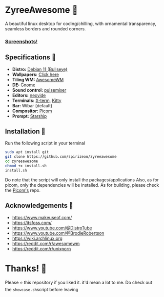 
# ZyreeAwesome 💖
A beautiful linux desktop for coding/chilling, with ornamental transparency, seamless borders and rounded corners.
</br>
### [Screenshots!](https://imgur.com/a/bAXE4eJ)
## Specifications 🌸
- **Distro:** [Debian 11 (Bullseye)](https://wiki.debian.org/DebianBullseye)
- **Wallpapers:** [Click here](https://github.com/spirizeon/backdrop)
- **Tiling WM:** [AwesomeWM](https://awesomewm.org/)
- **DE:** [Gnome](https://www.gnome.org/)
- **Sound control:** [pulsemixer](https://github.com/GeorgeFilipkin/pulsemixer)
- **Editors:** [neovide](https://github.com/neovide/neovide)
- **Terminals:** [X-term](https://invisible-island.net/xterm/), [Kitty](https://github.com/kovidgoyal/kitty)
- **Bar:** Wibar (default)
- **Compositor:** [Picom](https://github.com/yshui/picom)
- **Prompt:** [Starship](https://starship.rs/)

## Installation 💮
Run the following script in your terminal
```bash
sudo apt install git
git clone https://github.com/spirizeon/zyreeawesome
cd zyreeawesome
chmod +x install.sh
install.sh
```
Do note that the script will only install the packages/applications 
Also, as for picom, only the dependencies will be installed. As for building, please check the [Picom's](https://github.com/yshui/picom) repo.
## Acknowledgements 🎴
- https://www.makeuseof.com/
- https://itsfoss.com/
- https://www.youtube.com/@DistroTube
- https://www.youtube.com/@BrodieRobertson
- https://wiki.archlinux.org
- https://reddit.com/r/awesomewm
- https://reddit.com/r/unixporn


# Thanks! 💐
Please ⭐ this repository if you liked it. it'd mean a lot to me.
Do check out the `showcase.sh`script before leaving

